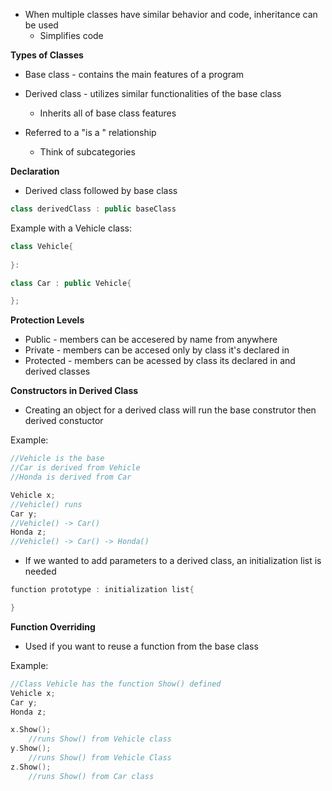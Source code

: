 - When multiple classes have similar behavior and code, inheritance can be used
	- Simplifies code

**Types of Classes**
- Base class - contains the main features of a program
- Derived class - utilizes similar functionalities of the base class
	- Inherits all of base class features

- Referred to a "is a " relationship
	- Think of subcategories

**Declaration**
- Derived class followed by base class
```c++
class derivedClass : public baseClass
```

Example with a Vehicle class:
```c++
class Vehicle{
	
}:

class Car : public Vehicle{

};
```


**Protection Levels**
- Public - members can be accesered by name from anywhere
- Private - members can be accesed only by class it's declared in
- Protected - members can be acessed by class its declared in and derived classes

**Constructors in Derived Class**
- Creating an object for a derived class will run the base construtor then derived constuctor

Example:
```c++
//Vehicle is the base
//Car is derived from Vehicle
//Honda is derived from Car

Vehicle x;
//Vehicle() runs
Car y;
//Vehicle() -> Car()
Honda z;
//Vehicle() -> Car() -> Honda()

```

- If we wanted to add parameters to a derived class, an initialization list is needed
```c++
function prototype : initialization list{

}
```


**Function Overriding**
- Used if you want to reuse a function from the base class

Example:
```C++
//Class Vehicle has the function Show() defined
Vehicle x;
Car y;
Honda z;

x.Show();
	//runs Show() from Vehicle class
y.Show();
	//runs Show() from Vehicle Class
z.Show();
	//runs Show() from Car class

```
